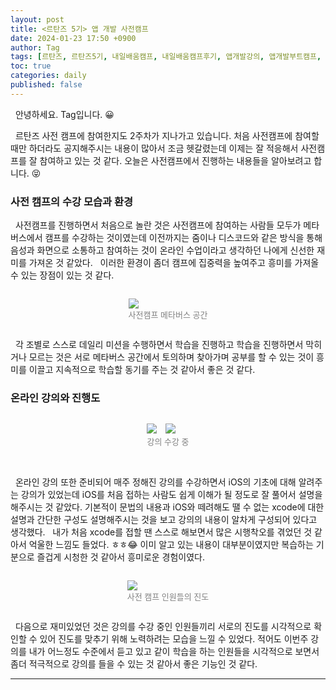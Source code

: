 ```yaml
---
layout: post
title: <르탄즈 5기> 앱 개발 사전캠프
date: 2024-01-23 17:50 +0900
author: Tag
tags: [르탄즈, 르탄즈5기, 내일배움캠프, 내일배움캠프후기, 앱개발강의, 앱개발부트캠프, 내일배움캠프사전캠프]
toc: true
categories: daily
published: false
---
```


&nbsp; 안녕하세요. Tag입니다. 😀

&nbsp; 르탄즈 사전 캠프에 참여한지도 2주차가 지나가고 있습니다. 처음 사전캠프에 참여할때만 하더라도 공지해주시는 내용이 많아서 조금 헷갈렸는데 이제는 잘 적응해서 사전캠프를 잘 참여하고 있는 것 같다. 오늘은 사전캠프에서 진행하는 내용들을 알아보려고 합니다. 😝

### 사전 캠프의 수강 모습과 환경

&nbsp; 사전캠프를 진행하면서 처음으로 놀란 것은 사전캠프에 참여하는 사람들 모두가 메타버스에서 캠프를 수강하는 것이였는데 이전까지는 줌이나 디스코드와 같은 방식을 통해 음성과 화면으로 소통하고 참여하는 것이 온라인 수업이라고 생각하던 나에게 신선한 재미를 가져온 것 같았다.
&nbsp; 이러한 환경이 좀더 캠프에 집중력을 높여주고 흥미를 가져올 수 있는 장점이 있는 것 같다.

<div style="display: flex; justify-content: center; align-items: center;">
    <figure>
        <img src="https://onedrive.live.com/embed?resid=1C2ED43779C10D71%21360&authkey=%21AE4icRM_BFn2eZU&width=2940&height=1665" width="max" height="max" style="margin-right: 10px;">
        <figcaption style="text-align: center;"><font size="2em" color="gray"> 사전캠프 메타버스 공간 </font></figcaption>
    </figure>
</div>

&nbsp; 각 조별로 스스로 데일리 미션을 수행하면서 학습을 진행하고 학습을 진행하면서 막히거나 모르는 것은 서로 메타버스 공간에서 토의하며 찾아가며 공부를 할 수 있는 것이 흥미를 이끌고 지속적으로 학습할 동기를 주는 것 같아서 좋은 것 같다.

### 온라인 강의와 진행도

<div style="display: flex; justify-content: center; align-items: center;">
    <figure>
        <img src="https://onedrive.live.com/embed?resid=1C2ED43779C10D71%21358&authkey=%21AHgmy5kr8eN9DnA&width=1920&height=967" width="max" height="max" style="margin-right: 10px;">
        <img src="https://onedrive.live.com/embed?resid=1C2ED43779C10D71%21359&authkey=%21ADpS7wGQL3pr9bE&width=1920&height=967" width="max" height="max" style="margin-right: 10px;">
        <figcaption style="text-align: center;"><font size="2em" color="gray"> 강의 수강 중 </font></figcaption>
    </figure>        
</div>

<br>

&nbsp; 온라인 강의 또한 준비되어 매주 정해진 강의를 수강하면서 iOS의 기초에 대해 알려주는 강의가 있었는데 iOS를 처음 접하는 사람도 쉽게 이해가 될 정도로 잘 풀어서 설명을 해주시는 것 같았다. 기본적이 문법의 내용과 iOS와 떼려해도 땔 수 없는 xcode에 대한 설명과 간단한 구성도 설명해주시는 것을 보고 강의의 내용이 알차게 구성되어 있다고 생각했다.
&nbsp; 내가 처음 xcode를 접할 땐 스스로 해보면서 많은 시행착오를 겪었던 것 같아서 억울한 느낌도 들었다. ㅎㅎ😂 이미 알고 있는 내용이 대부분이였지만 복습하는 기분으로 즐겁게 시청한 것 같아서 흥미로운 경험이였다.

<div style="display: flex; justify-content: center; align-items: center;">
    <figure>
        <img src="https://onedrive.live.com/embed?resid=1C2ED43779C10D71%21361&authkey=%21ANDVAWkvAdeOWkI&width=1920&height=966" width="max" height="max" style="margin-right: 10px;">
        <figcaption style="text-align: center;"><font size="2em" color="gray"> 사전 캠프 인원들의 진도 </font></figcaption>
    </figure>
</div>

&nbsp; 다음으로 재미있었던 것은 강의를 수강 중인 인원들끼리 서로의 진도를 시각적으로 확인할 수 있어 진도를 맞추기 위해 노력하려는 모습을 느낄 수 있었다. 적어도 이번주 강의를 내가 어느정도 수준에서 듣고 있고 같이 학습을 하는 인원들을 시각적으로 보면서 좀더 적극적으로 강의를 들을 수 있는 것 같아서 좋은 기능인 것 같다.

-----
